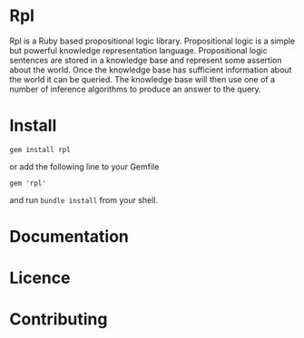 # Rpl

Rpl is a Ruby based propositional logic library. Propositional logic is a simple but powerful
knowledge representation language. Propositional logic sentences are stored in a knowledge base
and represent some assertion about the world. Once the knowledge base has sufficient information
about the world it can be queried. The knowledge base will then use one of a number of inference
algorithms to produce an answer to the query.

# Install

```shell
gem install rpl

```

or add the following line to your Gemfile

```
gem 'rpl'
```

and run `bundle install` from your shell.

# Documentation

# Licence

# Contributing

